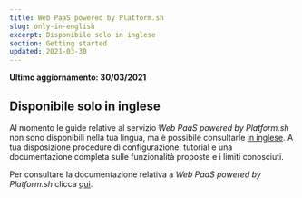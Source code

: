```yaml
---
title: Web PaaS powered by Platform.sh
slug: only-in-english
excerpt: Disponibile solo in inglese
section: Getting started
updated: 2021-03-30
---
```


**Ultimo aggiornamento: 30/03/2021**

## Disponibile solo in inglese

Al momento le guide relative al servizio *Web PaaS powered by Platform.sh* non sono disponibili nella tua lingua, ma è possibile consultarle [in inglese](https://docs.ovh.com/gb/en/web-paas/).
 A tua disposizione procedure di configurazione, tutorial e una documentazione completa sulle funzionalità proposte e i limiti conosciuti. 

Per consultare la documentazione relativa a *Web PaaS powered by Platform.sh* clicca [qui](https://docs.ovh.com/gb/en/web-paas/).